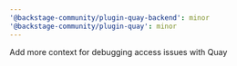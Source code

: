 ```yaml
---
'@backstage-community/plugin-quay-backend': minor
'@backstage-community/plugin-quay': minor
---
```


Add more context for debugging access issues with Quay
